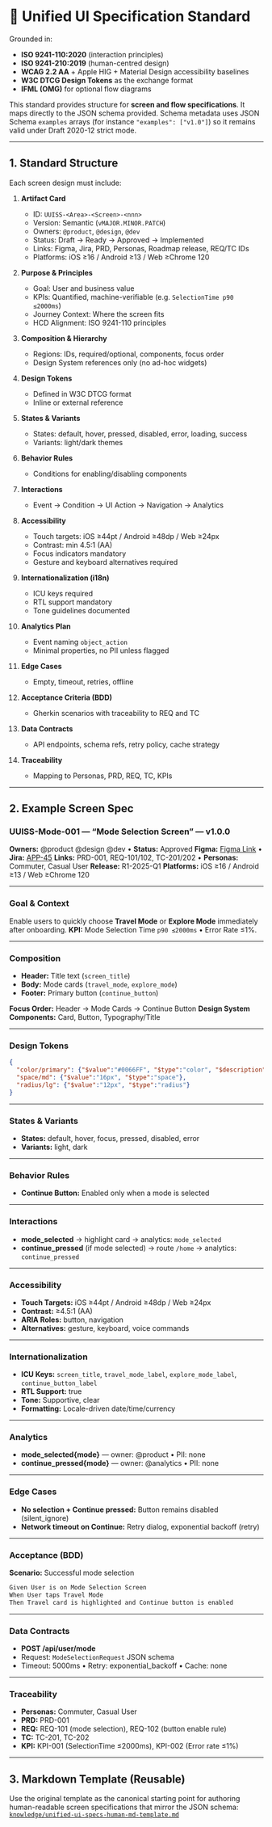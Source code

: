 # 📘 Unified UI Specification Standard

Grounded in:

- **ISO 9241-110:2020** (interaction principles)
- **ISO 9241-210:2019** (human-centred design)
- **WCAG 2.2 AA** + Apple HIG + Material Design accessibility baselines
- **W3C DTCG Design Tokens** as the exchange format
- **IFML (OMG)** for optional flow diagrams

This standard provides structure for **screen and flow specifications**. It maps directly to the JSON
schema provided. Schema metadata uses JSON Schema `examples` arrays (for instance `"examples": ["v1.0"]`)
so it remains valid under Draft 2020-12 strict mode.

---

## 1. Standard Structure

Each screen design must include:

1. **Artifact Card**

   - ID: `UUISS-<Area>-<Screen>-<nnn>`
   - Version: Semantic (`vMAJOR.MINOR.PATCH`)
   - Owners: `@product`, `@design`, `@dev`
   - Status: Draft → Ready → Approved → Implemented
   - Links: Figma, Jira, PRD, Personas, Roadmap release, REQ/TC IDs
   - Platforms: iOS ≥16 / Android ≥13 / Web ≥Chrome 120

2. **Purpose & Principles**

   - Goal: User and business value
   - KPIs: Quantified, machine-verifiable (e.g. `SelectionTime p90 ≤2000ms`)
   - Journey Context: Where the screen fits
   - HCD Alignment: ISO 9241-110 principles

3. **Composition & Hierarchy**

   - Regions: IDs, required/optional, components, focus order
   - Design System references only (no ad-hoc widgets)

4. **Design Tokens**

   - Defined in W3C DTCG format
   - Inline or external reference

5. **States & Variants**

   - States: default, hover, pressed, disabled, error, loading, success
   - Variants: light/dark themes

6. **Behavior Rules**

   - Conditions for enabling/disabling components

7. **Interactions**

   - Event → Condition → UI Action → Navigation → Analytics

8. **Accessibility**

   - Touch targets: iOS ≥44pt / Android ≥48dp / Web ≥24px
   - Contrast: min 4.5:1 (AA)
   - Focus indicators mandatory
   - Gesture and keyboard alternatives required

9. **Internationalization (i18n)**

   - ICU keys required
   - RTL support mandatory
   - Tone guidelines documented

10. **Analytics Plan**

    - Event naming `object_action`
    - Minimal properties, no PII unless flagged

11. **Edge Cases**

    - Empty, timeout, retries, offline

12. **Acceptance Criteria (BDD)**

    - Gherkin scenarios with traceability to REQ and TC

13. **Data Contracts**

    - API endpoints, schema refs, retry policy, cache strategy

14. **Traceability**

    - Mapping to Personas, PRD, REQ, TC, KPIs

---

## 2. Example Screen Spec

### UUISS-Mode-001 — “Mode Selection Screen” — v1.0.0

**Owners:** @product @design @dev • **Status:** Approved
**Figma:** [Figma Link](https://www.figma.com/file/abc123/mode-selection) • **Jira:** [APP-45](https://jira.company.com/browse/APP-45)
**Links:** PRD-001, REQ-101/102, TC-201/202 • **Personas:** Commuter, Casual User
**Release:** R1-2025-Q1
**Platforms:** iOS ≥16 / Android ≥13 / Web ≥Chrome 120

---

### Goal & Context

Enable users to quickly choose **Travel Mode** or **Explore Mode** immediately after onboarding.
**KPI:** Mode Selection Time `p90 ≤2000ms` • Error Rate ≤1%.

---

### Composition

- **Header:** Title text (`screen_title`)
- **Body:** Mode cards (`travel_mode`, `explore_mode`)
- **Footer:** Primary button (`continue_button`)

**Focus Order:** Header → Mode Cards → Continue Button
**Design System Components:** Card, Button, Typography/Title

---

### Design Tokens

```json
{
  "color/primary": {"$value":"#0066FF", "$type":"color", "$description":"Primary brand color"},
  "space/md": {"$value":"16px", "$type":"space"},
  "radius/lg": {"$value":"12px", "$type":"radius"}
}
```

---

### States & Variants

- **States:** default, hover, focus, pressed, disabled, error
- **Variants:** light, dark

---

### Behavior Rules

- **Continue Button:** Enabled only when a mode is selected

---

### Interactions

- **mode_selected** → highlight card → analytics: `mode_selected`
- **continue_pressed** (if mode selected) → route `/home` → analytics: `continue_pressed`

---

### Accessibility

- **Touch Targets:** iOS ≥44pt / Android ≥48dp / Web ≥24px
- **Contrast:** ≥4.5:1 (AA)
- **ARIA Roles:** button, navigation
- **Alternatives:** gesture, keyboard, voice commands

---

### Internationalization

- **ICU Keys:** `screen_title`, `travel_mode_label`, `explore_mode_label`, `continue_button_label`
- **RTL Support:** true
- **Tone:** Supportive, clear
- **Formatting:** Locale-driven date/time/currency

---

### Analytics

- **mode_selected{mode}** — owner: @product • PII: none
- **continue_pressed{mode}** — owner: @analytics • PII: none

---

### Edge Cases

- **No selection + Continue pressed:** Button remains disabled (silent_ignore)
- **Network timeout on Continue:** Retry dialog, exponential backoff (retry)

---

### Acceptance (BDD)

**Scenario:** Successful mode selection

```txt
Given User is on Mode Selection Screen
When User taps Travel Mode
Then Travel card is highlighted and Continue button is enabled
```

---

### Data Contracts

- **POST /api/user/mode**
- Request: `ModeSelectionRequest` JSON schema
- Timeout: 5000ms • Retry: exponential_backoff • Cache: none

---

### Traceability

- **Personas:** Commuter, Casual User
- **PRD:** PRD-001
- **REQ:** REQ-101 (mode selection), REQ-102 (button enable rule)
- **TC:** TC-201, TC-202
- **KPI:** KPI-001 (SelectionTime ≤2000ms), KPI-002 (Error rate ≤1%)

---

## 3. Markdown Template (Reusable)

Use the original template as the canonical starting point for authoring human-readable screen
specifications that mirror the JSON schema: [`knowledge/unified-ui-specs-human-md-template.md`](./unified-ui-specs-human-md-template.md)
